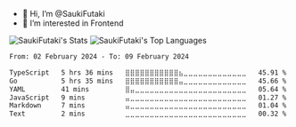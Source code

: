 - 👋 Hi, I’m @SaukiFutaki
- 👀 I’m interested in Frontend

<!---
SaukiFutaki/SaukiFutaki is a ✨ special ✨ repository because its README.md (this file) appears on your GitHub profile.
You can click the Preview link to take a look at your changes.
--->

![SaukiFutaki's Stats](https://github-readme-stats.vercel.app/api?username=SaukiFutaki&theme=react&show_icons=true&hide_border=true&count_private=true)
![SaukiFutaki's Top Languages](https://github-readme-stats.vercel.app/api/top-langs/?username=SaukiFutaki&theme=react&show_icons=true&hide_border=true&layout=compact)

<!--START_SECTION:waka-->

```txt
From: 02 February 2024 - To: 09 February 2024

TypeScript   5 hrs 36 mins   ⣿⣿⣿⣿⣿⣿⣿⣿⣿⣿⣿⣦⣀⣀⣀⣀⣀⣀⣀⣀⣀⣀⣀⣀⣀   45.91 %
Go           5 hrs 35 mins   ⣿⣿⣿⣿⣿⣿⣿⣿⣿⣿⣿⣤⣀⣀⣀⣀⣀⣀⣀⣀⣀⣀⣀⣀⣀   45.66 %
YAML         41 mins         ⣿⣤⣀⣀⣀⣀⣀⣀⣀⣀⣀⣀⣀⣀⣀⣀⣀⣀⣀⣀⣀⣀⣀⣀⣀   05.64 %
JavaScript   9 mins          ⣤⣀⣀⣀⣀⣀⣀⣀⣀⣀⣀⣀⣀⣀⣀⣀⣀⣀⣀⣀⣀⣀⣀⣀⣀   01.27 %
Markdown     7 mins          ⣤⣀⣀⣀⣀⣀⣀⣀⣀⣀⣀⣀⣀⣀⣀⣀⣀⣀⣀⣀⣀⣀⣀⣀⣀   01.04 %
Text         2 mins          ⣀⣀⣀⣀⣀⣀⣀⣀⣀⣀⣀⣀⣀⣀⣀⣀⣀⣀⣀⣀⣀⣀⣀⣀⣀   00.32 %
```

<!--END_SECTION:waka-->
